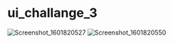 # ui_challange_3

![Screenshot_1601820527](https://user-images.githubusercontent.com/34344691/95017953-f8358a80-0679-11eb-89ef-25bd39a898f2.png)
![Screenshot_1601820550](https://user-images.githubusercontent.com/34344691/95017955-fa97e480-0679-11eb-80fa-451ad7870aa4.png)
